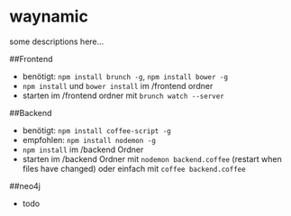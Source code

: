 waynamic
========

some descriptions here...

##Frontend
* benötigt: `npm install brunch -g`, `npm install bower -g`
* `npm install` und `bower install` im /frontend ordner
* starten im /frontend ordner mit `brunch watch --server`


##Backend
* benötigt: `npm install coffee-script -g`
* empfohlen: `npm install nodemon -g`
* `npm install` im /backend Ordner
* starten im /backend Ordner mit `nodemon backend.coffee` (restart when files have changed) oder einfach mit `coffee backend.coffee`

##neo4j
* todo
